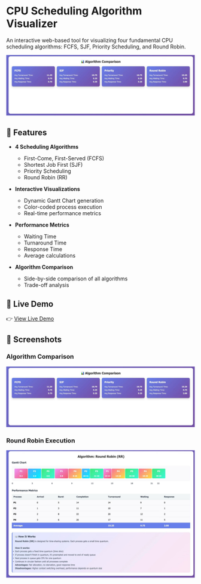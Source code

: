 # CPU Scheduling Algorithm Visualizer

An interactive web-based tool for visualizing four fundamental CPU scheduling algorithms: FCFS, SJF, Priority Scheduling, and Round Robin.

![CPU Scheduling Visualizer](screenshot_7_comparison.png)

## 🎯 Features

- **4 Scheduling Algorithms**
  - First-Come, First-Served (FCFS)
  - Shortest Job First (SJF)
  - Priority Scheduling
  - Round Robin (RR)

- **Interactive Visualizations**
  - Dynamic Gantt Chart generation
  - Color-coded process execution
  - Real-time performance metrics

- **Performance Metrics**
  - Waiting Time
  - Turnaround Time
  - Response Time
  - Average calculations

- **Algorithm Comparison**
  - Side-by-side comparison of all algorithms
  - Trade-off analysis

## 🚀 Live Demo

👉 [View Live Demo](https://pranav-hustler.github.io/cpu-scheduling-visualizer/)

## 📸 Screenshots

### Algorithm Comparison
![Comparison](screenshot_7_comparison.png)

### Round Robin Execution
![Round Robin](screenshot_6_round_robin.png)

